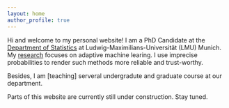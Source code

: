 ```yaml
---
layout: home
author_profile: true
---
```


Hi and welcome to my personal website! I am a PhD Candidate at the [Department of Statistics](https://www.statistik.uni-muenchen.de/index.html) at Ludwig-Maximilians-Universität (LMU) Munich. My [research](https://rodemann.github.io/_pages/research/) focuses on adaptive machine learing. I use imprecise probabilities to render such methods more reliable and trust-worthy. 

Besides, I am [teaching] serveral undergradute and graduate course at our department.

Parts of this website are currently still under construction. Stay tuned.


